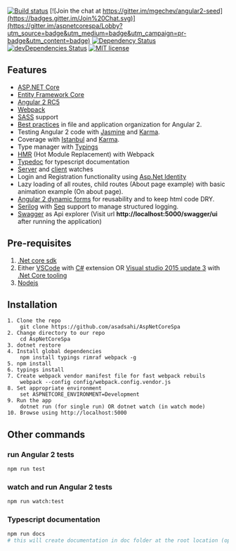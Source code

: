 [![Build status](https://ci.appveyor.com/api/projects/status/ilf9yiplb03f1a02?svg=true)](https://ci.appveyor.com/project/asadsahi/aspnetcorespa)
[![Join the chat at https://gitter.im/mgechev/angular2-seed](https://badges.gitter.im/Join%20Chat.svg)](https://gitter.im/aspnetcorespa/Lobby?utm_source=badge&utm_medium=badge&utm_campaign=pr-badge&utm_content=badge)
[![Dependency Status](https://david-dm.org/asadsahi/AspNetCoreSpa.svg)](https://david-dm.org/asadsahi/AspNetCoreSpa)
[![devDependencies Status](https://david-dm.org/asadsahi/AspNetCoreSpa/dev-status.svg)](https://david-dm.org/asadsahi/AspNetCoreSpa?type=dev)
[![MIT license](http://img.shields.io/badge/license-MIT-brightgreen.svg)](http://opensource.org/licenses/MIT)

## Features

* [ASP.NET Core](http://www.dot.net/)
* [Entity Framework Core](https://docs.efproject.net/en/latest/)
* [Angular 2 RC5](https://angular.io/)
* [Webpack](https://webpack.github.io/)
* [SASS](http://sass-lang.com/) support
* [Best practices](https://angular.io/docs/ts/latest/guide/style-guide.html) in file and application organization for Angular 2.
* Testing Angular 2 code with [Jasmine](http://jasmine.github.io/) and [Karma](https://karma-runner.github.io/0.13/index.html).
* Coverage with [Istanbul](https://github.com/gotwarlost/istanbul) and [Karma](https://karma-runner.github.io/0.13/index.html).
* Type manager with [Typings](https://github.com/typings/typings)
* [HMR](https://webpack.github.io/docs/hot-module-replacement.html) (Hot Module Replacement) with Webpack
* [Typedoc](http://typedoc.io/) for typescript documentation
* [Server](https://github.com/aspnet/dotnet-watch) and [client](https://webpack.github.io/docs/hot-module-replacement.html) watches
* Login and Registration functionality using [Asp.Net Identity](https://docs.asp.net/en/latest/security/authentication/identity.html)
* Lazy loading of all routes, child routes (About page example) with basic animation example (On about page).
* [Angular 2 dynamic forms](https://angular.io/docs/ts/latest/cookbook/dynamic-form.html) for reusability and to keep html code DRY.
* [Serilog](https://serilog.net/) with [Seq](https://getseq.net/) support to manage structured logging.
* [Swagger](http://swagger.io/) as Api explorer (Visit url **http://localhost:5000/swagger/ui** after running the application)
 
## Pre-requisites

1. [.Net core sdk](https://www.microsoft.com/net/core#windows)
2. Either [VSCode](https://code.visualstudio.com/) with [C#](https://marketplace.visualstudio.com/items?itemName=ms-vscode.csharp) extension OR [Visual studio 2015 update 3](https://www.visualstudio.com/) with [.Net Core tooling](https://www.microsoft.com/net/core#windows)
4. [Nodejs](https://nodejs.org/en/)


## Installation
```
1. Clone the repo
    git clone https://github.com/asadsahi/AspNetCoreSpa
2. Change directory to our repo
    cd AspNetCoreSpa
3. dotnet restore
4. Install global dependencies
    npm install typings rimraf webpack -g
5. npm install
6. typings install
7. Create webpack vendor manifest file for fast webpack rebuils
    webpack --config config/webpack.config.vendor.js
8. Set appropriate environment 
    set ASPNETCORE_ENVIRONMENT=Development
9. Run the app 
    dotnet run (for single run) OR dotnet watch (in watch mode)
10. Browse using http://localhost:5000

```

## Other commands

### run Angular 2 tests
```bash
npm run test
```
### watch and run Angular 2 tests
```bash
npm run watch:test
```
### Typescript documentation
```bash
npm run docs
# this will create documentation in doc folder at the root location (open index.html file) 
```
